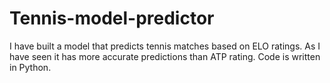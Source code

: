 # Tennis-model-predictor
 I have built a model that predicts tennis matches based on ELO ratings. As I have seen it has more accurate predictions than ATP rating. Code is written in Python. 
